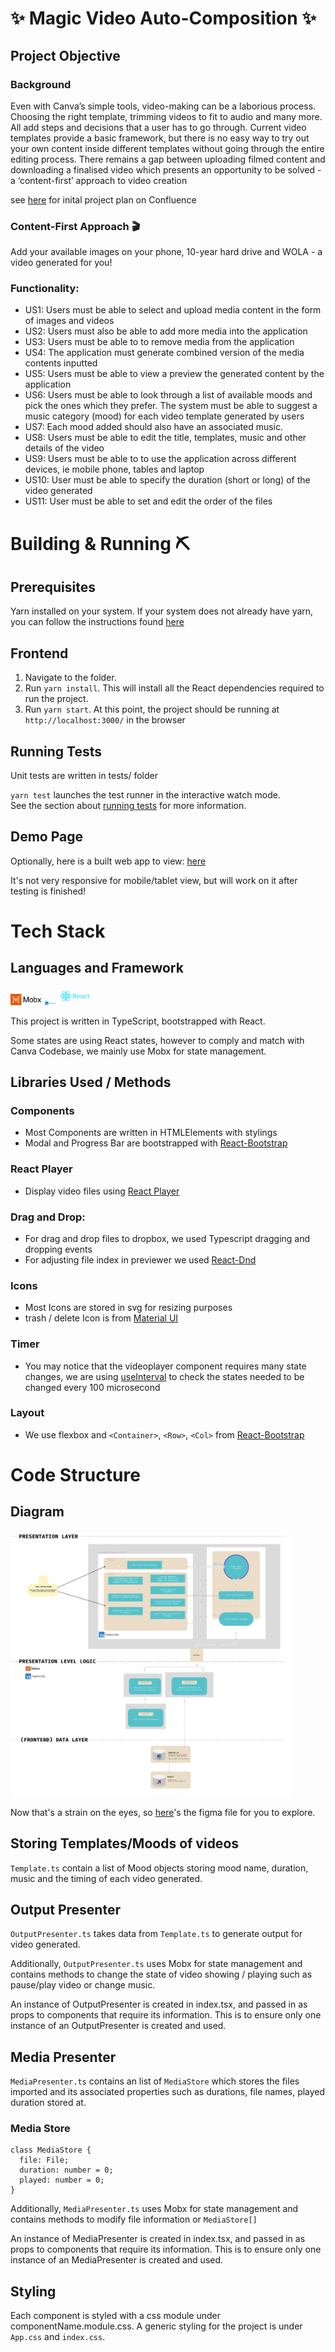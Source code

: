 # ✨ Magic Video Auto-Composition ✨

## Project Objective

### Background
Even with Canva’s simple tools, video-making can be a laborious process. Choosing the right template, trimming videos to fit to audio and many more. All add steps and decisions that a user has to go through. Current video templates provide a basic framework, but there is no easy way to try out your own content inside different templates without going through the entire editing process.
There remains a gap between uploading filmed content and downloading a finalised video which presents an opportunity to be solved - a ‘content-first’ approach to video creation

see [here](https://canvadev.atlassian.net/wiki/spaces/INTPROG/pages/1363935799/Magic+video+auto-composition+Video+Experience+Video+-+FE) for inital project plan on Confluence

### Content-First Approach 🎬
Add your available images on your phone, 10-year hard drive and WOLA - a video generated for you!

### Functionality:
- US1: Users must be able to select and upload media content in the form of images and videos 
- US2: Users must also be able to add more media into the application
- US3: Users must be able to to remove media from the application
- US4: The application must generate combined version of the media contents inputted
- US5: Users must be able to view a preview the generated content by the application
- US6: Users must be able to look through a list of available moods and pick the ones which they prefer.  The system must be able to suggest a music category (mood) for each video template generated by users
- US7: Each mood added should also have an associated music.
- US8: Users must be able to edit the title, templates, music and other details of the video
- US9: Users must be able to to use the application across different devices, ie mobile phone, tables and laptop
- US10: User must be able to specify the duration (short or long) of the video generated
- US11: User must be able to set and edit the order of the files


# Building & Running ⛏
## Prerequisites
Yarn installed on your system. If your system does not already have yarn, you can follow the instructions found [here](https://classic.yarnpkg.com/en/docs/install/#mac-stable)

## Frontend
1. Navigate to the folder.
2. Run `yarn install`. This will install all the React dependencies required to run the project. 
3. Run `yarn start`.
At this point, the project should be running at `http://localhost:3000/` in the browser

## Running Tests
Unit tests are written in tests/ folder

`yarn test` launches the test runner in the interactive watch mode.\
See the section about [running tests](https://facebook.github.io/create-react-app/docs/running-tests) for more information.

## Demo Page
Optionally, here is a built web app to view: [here](http://ec2-54-79-73-249.ap-southeast-2.compute.amazonaws.com:3000/)

It's not very responsive for mobile/tablet view, but will work on it after testing is finished!

# Tech Stack

## Languages and Framework
<img src="./readmeMedia/mobx-logo.png" width="50" alt="mobx logo">
<img src="./readmeMedia/typescript-logo.png" width="20" alt="typescript logo">
<img src="./readmeMedia/react-logo.png" width="50" alt="React logo">

This project is written in TypeScript, bootstrapped with React.

Some states are using React states, however to comply and match with Canva Codebase, we mainly use Mobx for state management.

## Libraries Used / Methods
### Components
- Most Components are written in HTMLElements with stylings
- Modal and Progress Bar are bootstrapped with [React-Bootstrap](https://react-bootstrap.github.io/components/progress/)

### React Player
- Display video files using [React Player](https://www.npmjs.com/package/react-player)

### Drag and Drop: 
- For drag and drop files to dropbox, we used Typescript dragging and dropping events
- For adjusting file index in previewer we used [React-Dnd](https://react-dnd.github.io/)

### Icons
- Most Icons are stored in svg for resizing purposes
- trash / delete Icon is from [Material UI](https://material-ui.com/components/icons/)

### Timer
- You may notice that the videoplayer component requires many state changes, we are using [useInterval](https://usehooks-typescript.com/react-hook/use-interval) to check the states needed to be changed every 100 microsecond

### Layout
- We use flexbox and `<Container>`, `<Row>`, `<Col>` from [React-Bootstrap](https://react-bootstrap.github.io/layout/grid/)


# Code Structure

## Diagram
<img src="./readmeMedia/diagram.png" width="450" alt="architecture diagram">

Now that's a strain on the eyes, so [here](https://www.figma.com/file/xKqDWp1XPyIGOWBVv41qoF/Untitled?node-id=0%3A1)'s the figma file for you to explore.

## Storing Templates/Moods of videos
`Template.ts` contain a list of Mood objects storing mood name, duration, music and the timing of each video generated.

## Output Presenter
`OutputPresenter.ts` takes data from `Template.ts` to generate output for video generated.

Additionally, `OutputPresenter.ts` uses Mobx for state management and contains methods to change the state of video showing / playing such as pause/play video or change music.

An instance of OutputPresenter is created in index.tsx, and passed in as props to components that require its information. This is to ensure only one instance of an OutputPresenter is created and used.

## Media Presenter
`MediaPresenter.ts` contains an list of `MediaStore` which stores the files imported and its associated properties such as durations, file names, played duration stored at.

### Media Store
```
class MediaStore {
  file: File;
  duration: number = 0;
  played: number = 0;
}
```

Additionally, `MediaPresenter.ts` uses Mobx for state management and contains methods to modify file information or `MediaStore[]`

An instance of MediaPresenter is created in index.tsx, and passed in as props to components that require its information. This is to ensure only one instance of an MediaPresenter is created and used.

## Styling
Each component is styled with a css module under componentName.module.css. A generic styling for the project is under `App.css` and `index.css`.
